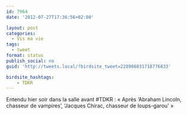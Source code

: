 ```yaml
---
id: 7964
date: '2012-07-27T17:36:56+02:00'

layout: post
categories:
  - Vis ma vie
tags:
  - tweet
format: status
publish_social: no
guid: 'http://tweets.local/?birdsite_tweet=228906831718776833'

birdsite_hashtags:
    - TDKR
---
```


Entendu hier soir dans la salle avant #TDKR : « Après ‘Abraham Lincoln, chasseur de vampires’, ‘Jacques Chirac, chasseur de loups-garou' »